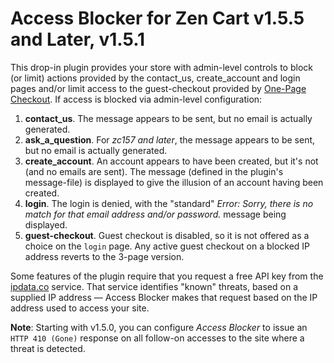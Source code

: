 # Access Blocker for Zen Cart v1.5.5 and Later, v1.5.1

This drop-in plugin provides your store with admin-level controls to block (or limit) actions provided by the contact_us, create_account and login pages and/or limit access to the guest-checkout provided by [One-Page Checkout](https://vinosdefrutastropicales.com/index.php?main_page=product_info&cPath=2_7&products_id=69). If access is blocked via admin-level configuration:

1. **contact_us**. The message appears to be sent, but no email is actually generated.
1. **ask_a_question**.  For *zc157 and later*, the message appears to be sent, but no email is actually generated.
1. **create_account**. An account appears to have been created, but it's not (and no emails are sent). The message (defined in the plugin's message-file) is displayed to give the illusion of an account having been created.
1. **login**. The login is denied, with the "standard" _Error: Sorry, there is no match for that email address and/or password._ message being displayed.
1. **guest-checkout**.  Guest checkout is disabled, so it is not offered as a choice on the `login` page.  Any active guest checkout on a blocked IP address reverts to the 3-page version.

Some features of the plugin require that you request a free API key from the [ipdata.co](https://ipdata.co) service. That service identifies "known" threats, based on a supplied IP address — Access Blocker makes that request based on the IP address used to access your site.

**Note**: Starting with v1.5.0, you can configure *Access Blocker* to issue an `HTTP 410 (Gone)` response on all follow-on accesses to the site where a threat is detected.


